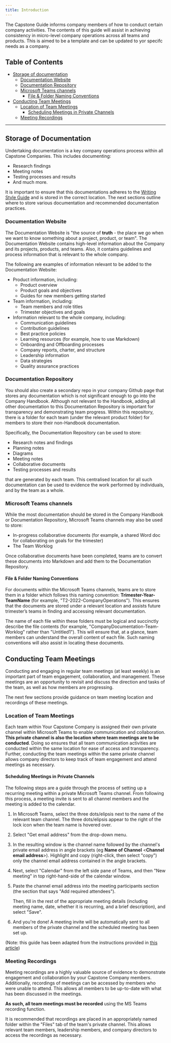 ```yaml
---
title: Introduction
---
```


The Capstone Guide informs company members of how to conduct certain company activities. The
contents of this guide will assist in achieving consistency in micro-level company operations across
all teams and products. This is aimed to be a template and can be updated to yor specifc needs as a
company.

## Table of Contents

- [Storage of documentation](#storage-of-documentation)
  - [Documentation Website](#documentation-website)
  - [Documentation Repository](#documentation-repository)
  - [Microsoft Teams channels](#microsoft-teams-channels)
    - [File & Folder Naming Conventions](#file--folder-naming-conventions)
- [Conducting Team Meetings](#conducting-team-meetings)
  - [Location of Team Meetings](#location-of-team-meetings)
    - [Scheduling Meetings in Private Channels](#scheduling-meetings-in-private-channels)
  - [Meeting Recordings](#meeting-recordings)

---

## Storage of Documentation

Undertaking documentation is a key company operations process within all Capstone Companies. This
includes documenting:

- Research findings
- Meeting notes
- Testing processes and results
- And much more.

It is important to ensure that this documentations adheres to the
[Writing Style Guide](https://github.com/Capstone-Template-orginisation/website-template/blob/main/src/content/docs/processes/Documentation/writing-style-guide.md)
and is stored in the correct location. The next sections outline where to store various
documentation and recommended documentation practices.

### Documentation Website

The Documentation Website is "the source of **truth** - the place we go when we want to know
something about a project, product, or team". The Documentation Website contains high-level
information about the Company and its projects, products, and teams. Also, it contains guidelines
and process information that is relevant to the whole company.

The following are examples of information relevant to be added to the Documentation Website:

- Product information, including:
  - Product overview
  - Product goals and objectives
  - Guides for new members getting started
- Team information, including:
  - Team members and role titles
  - Trimester objectives and goals
- Information relevant to the whole company, including:
  - Communication guidelines
  - Contribution guidelines
  - Best practice policies
  - Learning resources (for example, how to use Markdown)
  - Onboarding and Offboarding processes
  - Company reports, charter, and structure
  - Leadership information
  - Data strategies
  - Quality assurance practices

### Documentation Repository

You should also create a secondary repo in your company Github page that stores any documentation
which is not significant enough to go into the Company Handbook. Although not relevant to the
Handbook, adding all other documentation to this Documentation Repository is important for
transparency and demonstrating team progress. Within this repository, there is a folder for each
team (under the relevant product folder) for members to store their non-Handbook documentation.

Specifically, the Documentation Repository can be used to store:

- Research notes and findings
- Planning notes
- Diagrams
- Meeting notes
- Collaborative documents
- Testing processes and results

that are generated by each team. This centralised location for all such documentation can be used to
evidence the work performed by individuals, and by the team as a whole.

### Microsoft Teams channels

While the most documentation should be stored in the Company Handbook or Documentation Repository,
Microsoft Teams channels may also be used to store:

- In-progress collaborative documents (for example, a shared Word doc for collaborating on goals for
  the trimester)
- The Team Worklog

Once collaborative documents have been completed, teams are to convert these documents into Markdown
and add them to the Documentation Repository.

#### File & Folder Naming Conventions

For documents within the Microsoft Teams channels, teams are to store them in a folder which follows
this naming convention: **Trimester-Year-TeamName** (for example, "T2-2022-CompanyOperations"). This
ensures that the documents are stored under a relevant location and assists future trimester’s teams
in finding and accessing relevant documentation.

The name of each file within these folders must be logical and succinctly describe the file contents
(for example, "CompanyDocumentation-Team-Worklog" rather than "Untitled1"). This will ensure that,
at a glance, team members can understand the overall content of each file. Such naming conventions
will also assist in locating these documents.

## Conducting Team Meetings

Conducting and engaging in regular team meetings (at least weekly) is an important part of team
engagement, collaboration, and management. These meetings are an opportunity to revisit and discuss
the direction and tasks of the team, as well as how members are progressing.

The next few sections provide guidance on team meeting location and recordings of these meetings.

### Location of Team Meetings

Each team within Your Capstone Company is assigned their own private channel within Microsoft Teams
to enable communication and collaboration. **This private channel is also the location where team
meetings are to be conducted**. Doing so ensures that all team communication activities are
conducted within the same location for ease of access and transparency. Further, conducting the team
meetings within the same private channel allows company directors to keep track of team engagement
and attend meetings as necessary.

#### Scheduling Meetings in Private Channels

The following steps are a guide through the process of setting up a recurring meeting within a
private Microsoft Teams channel. From following this process, a meeting invite is sent to all
channel members and the meeting is added to the calendar.

1. In Microsoft Teams, select the three dots/elipsis next to the name of the relevant team channel.
   The three dots/elipsis appear to the right of the lock icon when the team name is hovered over.

2. Select "Get email address" from the drop-down menu.

3. In the resulting window is the channel name followed by the channel's private email address in
   angle brackets (eg **Name of Channel** <**Channel email address**>). Highlight and copy
   (right-click, then select "copy") only the channel email address contained in the angle brackets.

4. Next, select "Calendar" from the left side pane of Teams, and then "New meeting" in top
   right-hand-side of the calendar window.

5. Paste the channel email address into the meeting participants section (the section that says "Add
   required attendees").

   Then, fill in the rest of the appropriate meeting details (including meeting name, date, whether
   it is recurring, and a brief description), and select "Save".

6. And you're done! A meeting invite will be automatically sent to all members of the private
   channel and the scheduled meeting has been set up.

(Note: this guide has been adapted from the instructions provided in
[this article](https://scoutsaustraliansw.zendesk.com/hc/en-us/articles/360041835192-How-to-Schedule-a-meeting-from-within-a-private-Teams-channel))

### Meeting Recordings

Meeting recordings are a highly valuable source of evidence to demonstrate engagement and
collaboration by your Capstone Company members. Additionally, recordings of meetings can be accessed
by members who were unable to attend. This allows all members to be up-to-date with what has been
discussed in the meetings.

**As such, all team meetings must be recorded** using the MS Teams recording function.

It is recommended that recordings are placed in an appropriately named folder within the "Files" tab
of the team's private channel. This allows relevant team members, leadership members, and company
directors to access the recordings as necessary.
